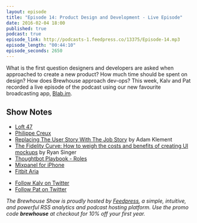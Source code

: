 ```yaml
---
layout: episode
title: "Episode 14: Product Design and Development - Live Episode"
date: 2016-02-04 18:00
published: true
podcast: true
episode_link: http://podcasts-1.feedpress.co/13375/Episode-14.mp3
episode_length: "00:44:10"
episode_seconds: 2650
---
```


What is the first question designers and developers are asked when approached to create a new product? How much time should be spent on design? How does Brewhouse approach dev-ops? This week, Kalv and Pat recorded a live episode of the podcast using our new favourite broadcasting app, [Blab.im](http://blab.im).

<!-- break -->

## Show Notes

- [Loft 47](/work/loft47/)
- [Philippe Creux](http://twitter.com/pcreux)
- [Replacing The User Story With The Job Story](https://medium.com/the-job-to-be-done/replacing-the-user-story-with-the-job-story-af7cdee10c27#.sg3kod4wh) by Adam Klement
- [The Fidelity Curve: How to weigh the costs and benefits of creating UI mockups](https://m.signalvnoise.com/the-fidelity-curve-weighing-the-costs-and-benefits-of-interface-design-mockups-b259634807e2#.m7h1o6sio) by Ryan Singer
- [Thoughtbot Playbook - Roles](http://playbook.thoughtbot.com/#roles)
- [Mixpanel for iPhone](https://mixpanel.com/iphone-analytics/)
- [Fitbit Aria](https://www.fitbit.com/ca/aria)

<ul>
  <li><a href="http://twitter.com/kalv">Follow Kalv on Twitter</a></li>
  <li><a href="http://twitter.com/patdryburgh">Follow Pat on Twitter</a></li>
</ul>

*The Brewhouse Show is proudly hosted by [Feedpress][FP], a simple, intuitive, and powerful RSS analytics and podcast hosting platform. Use the promo code **brewhouse** at checkout for 10% off your first year.*

[FP]: http://feed.press
[TBS]: http://brewhouse.io/show/
